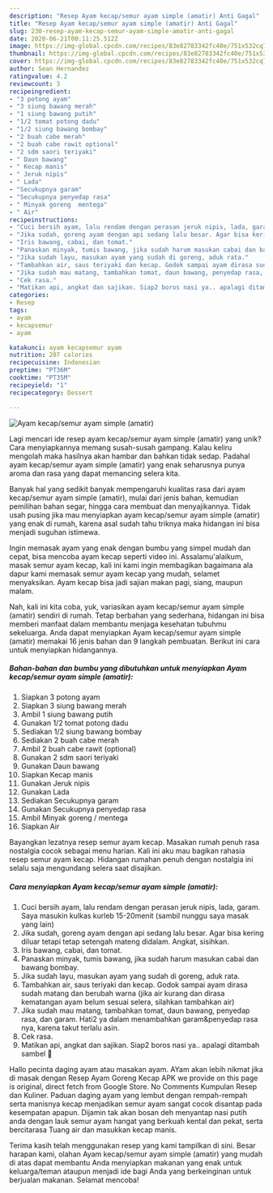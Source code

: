 ```yaml
---
description: "Resep Ayam kecap/semur ayam simple (amatir) Anti Gagal"
title: "Resep Ayam kecap/semur ayam simple (amatir) Anti Gagal"
slug: 230-resep-ayam-kecap-semur-ayam-simple-amatir-anti-gagal
date: 2020-06-21T00:11:25.512Z
image: https://img-global.cpcdn.com/recipes/83e82783342fc40e/751x532cq70/ayam-kecapsemur-ayam-simple-amatir-foto-resep-utama.jpg
thumbnail: https://img-global.cpcdn.com/recipes/83e82783342fc40e/751x532cq70/ayam-kecapsemur-ayam-simple-amatir-foto-resep-utama.jpg
cover: https://img-global.cpcdn.com/recipes/83e82783342fc40e/751x532cq70/ayam-kecapsemur-ayam-simple-amatir-foto-resep-utama.jpg
author: Sean Hernandez
ratingvalue: 4.2
reviewcount: 3
recipeingredient:
- "3 potong ayam"
- "3 siung bawang merah"
- "1 siung bawang putih"
- "1/2 tomat potong dadu"
- "1/2 siung bawang bombay"
- "2 buah cabe merah"
- "2 buah cabe rawit optional"
- "2 sdm saori teriyaki"
- " Daun bawang"
- " Kecap manis"
- " Jeruk nipis"
- " Lada"
- "Secukupnya garam"
- "Secukupnya penyedap rasa"
- " Minyak goreng  mentega"
- " Air"
recipeinstructions:
- "Cuci bersih ayam, lalu rendam dengan perasan jeruk nipis, lada, garam. Saya masukin kulkas kurleb 15-20menit (sambil nunggu saya masak yang lain)"
- "Jika sudah, goreng ayam dengan api sedang lalu besar. Agar bisa kering diluar tetapi tetap setengah mateng didalam. Angkat, sisihkan."
- "Iris bawang, cabai, dan tomat."
- "Panaskan minyak, tumis bawang, jika sudah harum masukan cabai dan bawang bombay."
- "Jika sudah layu, masukan ayam yang sudah di goreng, aduk rata."
- "Tambahkan air, saus teriyaki dan kecap. Godok sampai ayam dirasa sudah matang dan berubah warna (jika air kurang dan dirasa kematangan ayam belum sesuai selera, silahkan tambahkan air)"
- "Jika sudah mau matang, tambahkan tomat, daun bawang, penyedap rasa, dan garam. Hati2 ya dalam menambahkan garam&amp;penyedap rasa nya, karena takut terlalu asin."
- "Cek rasa."
- "Matikan api, angkat dan sajikan. Siap2 boros nasi ya.. apalagi ditambah sambel 🤗"
categories:
- Resep
tags:
- ayam
- kecapsemur
- ayam

katakunci: ayam kecapsemur ayam 
nutrition: 207 calories
recipecuisine: Indonesian
preptime: "PT36M"
cooktime: "PT35M"
recipeyield: "1"
recipecategory: Dessert

---
```



![Ayam kecap/semur ayam simple (amatir)](https://img-global.cpcdn.com/recipes/83e82783342fc40e/751x532cq70/ayam-kecapsemur-ayam-simple-amatir-foto-resep-utama.jpg)

Lagi mencari ide resep ayam kecap/semur ayam simple (amatir) yang unik? Cara menyiapkannya memang susah-susah gampang. Kalau keliru mengolah maka hasilnya akan hambar dan bahkan tidak sedap. Padahal ayam kecap/semur ayam simple (amatir) yang enak seharusnya punya aroma dan rasa yang dapat memancing selera kita.

Banyak hal yang sedikit banyak mempengaruhi kualitas rasa dari ayam kecap/semur ayam simple (amatir), mulai dari jenis bahan, kemudian pemilihan bahan segar, hingga cara membuat dan menyajikannya. Tidak usah pusing jika mau menyiapkan ayam kecap/semur ayam simple (amatir) yang enak di rumah, karena asal sudah tahu triknya maka hidangan ini bisa menjadi suguhan istimewa.

Ingin memasak ayam yang enak dengan bumbu yang simpel mudah dan cepat, bisa mencoba ayam kecap seperti video ini. Assalamu&#39;alaikum, masak semur ayam kecap, kali ini kami ingin membagikan bagaimana ala dapur kami memasak semur ayam kecap yang mudah, selamet menyaksikan. Ayam kecap bisa jadi sajian makan pagi, siang, maupun malam.


Nah, kali ini kita coba, yuk, variasikan ayam kecap/semur ayam simple (amatir) sendiri di rumah. Tetap berbahan yang sederhana, hidangan ini bisa memberi manfaat dalam membantu menjaga kesehatan tubuhmu sekeluarga. Anda dapat menyiapkan Ayam kecap/semur ayam simple (amatir) memakai 16 jenis bahan dan 9 langkah pembuatan. Berikut ini cara untuk menyiapkan hidangannya.

<!--inarticleads1-->

##### Bahan-bahan dan bumbu yang dibutuhkan untuk menyiapkan Ayam kecap/semur ayam simple (amatir):

1. Siapkan 3 potong ayam
1. Siapkan 3 siung bawang merah
1. Ambil 1 siung bawang putih
1. Gunakan 1/2 tomat potong dadu
1. Sediakan 1/2 siung bawang bombay
1. Sediakan 2 buah cabe merah
1. Ambil 2 buah cabe rawit (optional)
1. Gunakan 2 sdm saori teriyaki
1. Gunakan  Daun bawang
1. Siapkan  Kecap manis
1. Gunakan  Jeruk nipis
1. Gunakan  Lada
1. Sediakan Secukupnya garam
1. Gunakan Secukupnya penyedap rasa
1. Ambil  Minyak goreng / mentega
1. Siapkan  Air


Bayangkan lezatnya resep semur ayam kecap. Masakan rumah penuh rasa nostalgia cocok sebagai menu harian. Kali ini aku mau bagikan rahasia resep semur ayam kecap. Hidangan rumahan penuh dengan nostalgia ini selalu saja mengundang selera saat disajikan. 

<!--inarticleads2-->

##### Cara menyiapkan Ayam kecap/semur ayam simple (amatir):

1. Cuci bersih ayam, lalu rendam dengan perasan jeruk nipis, lada, garam. Saya masukin kulkas kurleb 15-20menit (sambil nunggu saya masak yang lain)
1. Jika sudah, goreng ayam dengan api sedang lalu besar. Agar bisa kering diluar tetapi tetap setengah mateng didalam. Angkat, sisihkan.
1. Iris bawang, cabai, dan tomat.
1. Panaskan minyak, tumis bawang, jika sudah harum masukan cabai dan bawang bombay.
1. Jika sudah layu, masukan ayam yang sudah di goreng, aduk rata.
1. Tambahkan air, saus teriyaki dan kecap. Godok sampai ayam dirasa sudah matang dan berubah warna (jika air kurang dan dirasa kematangan ayam belum sesuai selera, silahkan tambahkan air)
1. Jika sudah mau matang, tambahkan tomat, daun bawang, penyedap rasa, dan garam. Hati2 ya dalam menambahkan garam&amp;penyedap rasa nya, karena takut terlalu asin.
1. Cek rasa.
1. Matikan api, angkat dan sajikan. Siap2 boros nasi ya.. apalagi ditambah sambel 🤗


Hallo pecinta daging ayam atau masakan ayam. AYam akan lebih nikmat jika di masak dengan Resep Ayam Goreng Kecap APK we provide on this page is original, direct fetch from Google Store. No Comments Kumpulan Resep dan Kuliner. Paduan daging ayam yang lembut dengan rempah-rempah serta manisnya kecap menjadikan semur ayam sangat cocok disantap pada kesempatan apapun. Dijamin tak akan bosan deh menyantap nasi putih anda dengan lauk semur ayam hangat yang berkuah kental dan pekat, serta bercitarasa Tuang air dan masukkan kecap manis. 

Terima kasih telah menggunakan resep yang kami tampilkan di sini. Besar harapan kami, olahan Ayam kecap/semur ayam simple (amatir) yang mudah di atas dapat membantu Anda menyiapkan makanan yang enak untuk keluarga/teman ataupun menjadi ide bagi Anda yang berkeinginan untuk berjualan makanan. Selamat mencoba!
